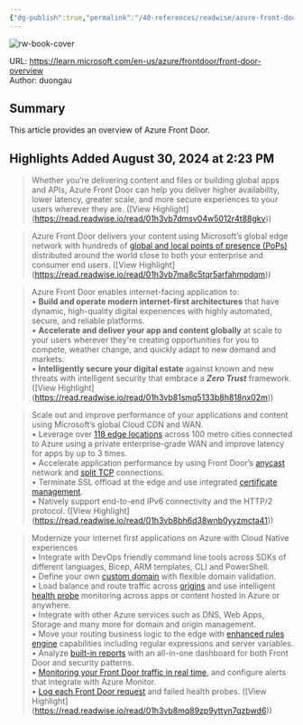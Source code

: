 ```yaml
---
{"dg-publish":true,"permalink":"/40-references/readwise/azure-front-door/","tags":["rw/articles"]}
---
```



![rw-book-cover](https://readwise-assets.s3.amazonaws.com/media/uploaded_book_covers/profile_921743/logo-ms-social_iGQZ1il.png)

  

URL: <https://learn.microsoft.com/en-us/azure/frontdoor/front-door-overview>  
Author: duongau

## Summary

This article provides an overview of Azure Front Door.

## Highlights Added August 30, 2024 at 2:23 PM

> Whether you’re delivering content and files or building global apps and APIs, Azure Front Door can help you deliver higher availability, lower latency, greater scale, and more secure experiences to your users wherever they are. ([View Highlight] (<https://read.readwise.io/read/01h3vb7dmsv04w5012r4t88gkv>))

> Azure Front Door delivers your content using Microsoft’s global edge network with hundreds of [global and local points of presence (PoPs)](https://learn.microsoft.com/en-us/azure/frontdoor/front-door-overview/edge-locations-by-region) distributed around the world close to both your enterprise and consumer end users. ([View Highlight] (<https://read.readwise.io/read/01h3vb7ma8c5tqr5arfahmpdqm>))

> Azure Front Door enables internet-facing application to:  
> • **Build and operate modern internet-first architectures** that have dynamic, high-quality digital experiences with highly automated, secure, and reliable platforms.  
> • **Accelerate and deliver your app and content globally** at scale to your users wherever they're creating opportunities for you to compete, weather change, and quickly adapt to new demand and markets.  
> • **Intelligently secure your digital estate** against known and new threats with intelligent security that embrace a ***Zero Trust*** framework. ([View Highlight] (<https://read.readwise.io/read/01h3vb81smq5133b8h818nx02m>))

> Scale out and improve performance of your applications and content using Microsoft’s global Cloud CDN and WAN.  
> • Leverage over [118 edge locations](https://learn.microsoft.com/en-us/azure/frontdoor/front-door-overview/edge-locations-by-region) across 100 metro cities connected to Azure using a private enterprise-grade WAN and improve latency for apps by up to 3 times.  
> • Accelerate application performance by using Front Door’s [anycast](https://learn.microsoft.com/en-us/azure/frontdoor/front-door-overview/front-door-traffic-acceleration#select-the-front-door-edge-location-for-the-request-anycast) network and [split TCP](https://learn.microsoft.com/en-us/azure/frontdoor/front-door-overview/front-door-traffic-acceleration#connect-to-the-front-door-edge-location-split-tcp) connections.  
> • Terminate SSL offload at the edge and use integrated [certificate management](https://learn.microsoft.com/en-us/azure/frontdoor/front-door-overview/standard-premium/how-to-configure-https-custom-domain).  
> • Natively support end-to-end IPv6 connectivity and the HTTP/2 protocol. ([View Highlight] (<https://read.readwise.io/read/01h3vb8bh6d38wnb0yyzmcta41>))

> Modernize your internet first applications on Azure with Cloud Native experiences  
> • Integrate with DevOps friendly command line tools across SDKs of different languages, Bicep, ARM templates, CLI and PowerShell.  
> • Define your own [custom domain](https://learn.microsoft.com/en-us/azure/frontdoor/front-door-overview/standard-premium/how-to-add-custom-domain) with flexible domain validation.  
> • Load balance and route traffic across [origins](https://learn.microsoft.com/en-us/azure/frontdoor/front-door-overview/origin) and use intelligent [health probe](https://learn.microsoft.com/en-us/azure/frontdoor/front-door-overview/health-probes) monitoring across apps or content hosted in Azure or anywhere.  
> • Integrate with other Azure services such as DNS, Web Apps, Storage and many more for domain and origin management.  
> • Move your routing business logic to the edge with [enhanced rules engine](https://learn.microsoft.com/en-us/azure/frontdoor/front-door-overview/front-door-rules-engine) capabilities including regular expressions and server variables.  
> • Analyze [built-in reports](https://learn.microsoft.com/en-us/azure/frontdoor/front-door-overview/standard-premium/how-to-reports) with an all-in-one dashboard for both Front Door and security patterns.  
> • [Monitoring your Front Door traffic in real time](https://learn.microsoft.com/en-us/azure/frontdoor/front-door-overview/standard-premium/how-to-monitor-metrics), and configure alerts that integrate with Azure Monitor.  
> • [Log each Front Door request](https://learn.microsoft.com/en-us/azure/frontdoor/front-door-overview/standard-premium/how-to-logs) and failed health probes. ([View Highlight] (<https://read.readwise.io/read/01h3vb8mq89zp9yttyn7qzbwd6>))

